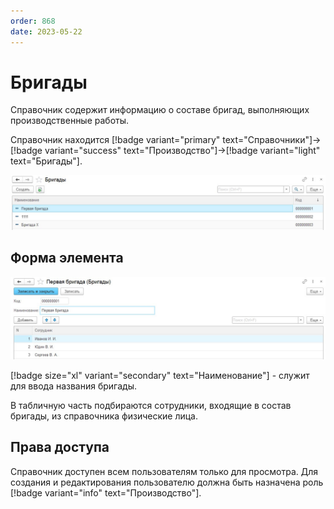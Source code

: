 ```yaml
---
order: 868
date: 2023-05-22
---
```

# Бригады

Справочник содержит информацию о составе бригад, выполняющих производственные работы.

Справочник находится [!badge variant="primary" text="Справочники"]->[!badge variant="success" text="Производство"]->[!badge variant="light" text="Бригады"].

![Форма списка бригады](/images/Форма_списка_бригады.jpg)

## Форма элемента

![](/images/Форма_элемента_бригады.jpg)

[!badge size="xl" variant="secondary" text="Наименование"] - служит для ввода названия бригады.

В табличную часть подбираются сотрудники, входящие в состав бригады, из справочника физические лица.

## Права доступа

Справочник доступен всем пользователям только для просмотра. Для создания и редактирования пользователю должна быть назначена роль [!badge variant="info" text="Производство"].